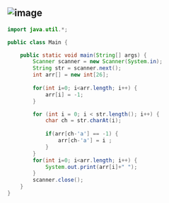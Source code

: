 ![image](https://user-images.githubusercontent.com/100292629/178206597-8a660b3b-eb8c-44dc-b00b-d97fa33adc8a.png)
---
```java
import java.util.*;

public class Main {

	public static void main(String[] args) {
		Scanner scanner = new Scanner(System.in);
		String str = scanner.next();
		int arr[] = new int[26];
		
		for(int i=0; i<arr.length; i++) {
			arr[i] = -1;
		}

		for (int i = 0; i < str.length(); i++) {
			char ch = str.charAt(i);
			
			if(arr[ch-'a'] == -1) {
				arr[ch-'a'] = i ;
			}
		}
		for(int i=0; i<arr.length; i++) {
			System.out.print(arr[i]+" ");
		}
		scanner.close();
	}
}

```